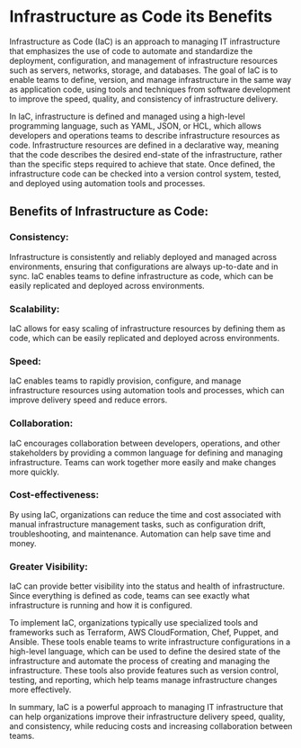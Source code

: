 # Infrastructure as Code its Benefits
Infrastructure as Code (IaC) is an approach to managing IT infrastructure that emphasizes the use of code to automate and standardize the deployment, configuration, and management of infrastructure resources such as servers, networks, storage, and databases. The goal of IaC is to enable teams to define, version, and manage infrastructure in the same way as application code, using tools and techniques from software development to improve the speed, quality, and consistency of infrastructure delivery.

In IaC, infrastructure is defined and managed using a high-level programming language, such as YAML, JSON, or HCL, which allows developers and operations teams to describe infrastructure resources as code. Infrastructure resources are defined in a declarative way, meaning that the code describes the desired end-state of the infrastructure, rather than the specific steps required to achieve that state. Once defined, the infrastructure code can be checked into a version control system, tested, and deployed using automation tools and processes.

## Benefits of Infrastructure as Code:
### Consistency: 
Infrastructure is consistently and reliably deployed and managed across environments, ensuring that configurations are always up-to-date and in sync. IaC enables teams to define infrastructure as code, which can be easily replicated and deployed across environments.
### Scalability:
 IaC allows for easy scaling of infrastructure resources by defining them as code, which can be easily replicated and deployed across environments.
### Speed:
 IaC enables teams to rapidly provision, configure, and manage infrastructure resources using automation tools and processes, which can improve delivery speed and reduce errors.
### Collaboration: 
IaC encourages collaboration between developers, operations, and other stakeholders by providing a common language for defining and managing infrastructure. Teams can work together more easily and make changes more quickly.


### Cost-effectiveness: 
By using IaC, organizations can reduce the time and cost associated with manual infrastructure management tasks, such as configuration drift, troubleshooting, and maintenance. Automation can help save time and money.

### Greater Visibility:
 IaC can provide better visibility into the status and health of infrastructure. Since everything is defined as code, teams can see exactly what infrastructure is running and how it is configured.

  To implement IaC, organizations typically use specialized tools and frameworks such as Terraform, AWS CloudFormation, Chef, Puppet, and Ansible. These tools enable teams to write infrastructure configurations in a high-level language, which can be used to define the desired state of the infrastructure and automate the process of creating and managing the infrastructure. These tools also provide features such as version control, testing, and reporting, which help teams manage infrastructure changes more effectively.

In summary, IaC is a powerful approach to managing IT infrastructure that can help organizations improve their infrastructure delivery speed, quality, and consistency, while reducing costs and increasing collaboration between teams.
